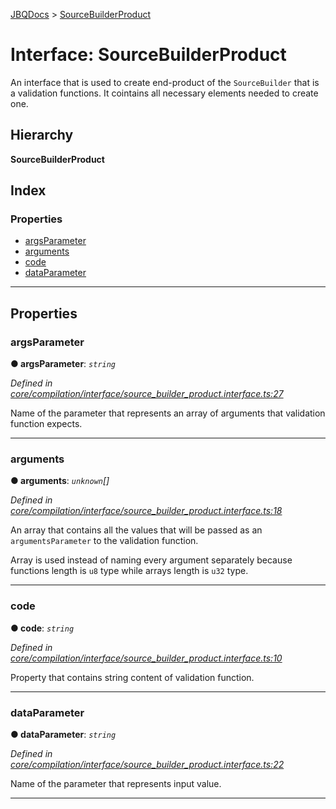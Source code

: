 [JBQDocs](../README.md) > [SourceBuilderProduct](../interfaces/sourcebuilderproduct.md)

# Interface: SourceBuilderProduct

An interface that is used to create end-product of the `SourceBuilder` that is a validation functions. It cointains all necessary elements needed to create one.

## Hierarchy

**SourceBuilderProduct**

## Index

### Properties

* [argsParameter](sourcebuilderproduct.md#argsparameter)
* [arguments](sourcebuilderproduct.md#arguments)
* [code](sourcebuilderproduct.md#code)
* [dataParameter](sourcebuilderproduct.md#dataparameter)

---

## Properties

<a id="argsparameter"></a>

###  argsParameter

**● argsParameter**: *`string`*

*Defined in [core/compilation/interface/source_builder_product.interface.ts:27](https://github.com/krnik/vjs-validator/blob/08b1300/src/core/compilation/interface/source_builder_product.interface.ts#L27)*

Name of the parameter that represents an array of arguments that validation function expects.

___
<a id="arguments"></a>

###  arguments

**● arguments**: *`unknown`[]*

*Defined in [core/compilation/interface/source_builder_product.interface.ts:18](https://github.com/krnik/vjs-validator/blob/08b1300/src/core/compilation/interface/source_builder_product.interface.ts#L18)*

An array that contains all the values that will be passed as an `argumentsParameter` to the validation function.

Array is used instead of naming every argument separately because functions length is `u8` type while arrays length is `u32` type.

___
<a id="code"></a>

###  code

**● code**: *`string`*

*Defined in [core/compilation/interface/source_builder_product.interface.ts:10](https://github.com/krnik/vjs-validator/blob/08b1300/src/core/compilation/interface/source_builder_product.interface.ts#L10)*

Property that contains string content of validation function.

___
<a id="dataparameter"></a>

###  dataParameter

**● dataParameter**: *`string`*

*Defined in [core/compilation/interface/source_builder_product.interface.ts:22](https://github.com/krnik/vjs-validator/blob/08b1300/src/core/compilation/interface/source_builder_product.interface.ts#L22)*

Name of the parameter that represents input value.

___

